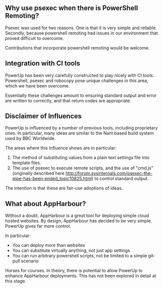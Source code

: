## Why use psexec when there is PowerShell Remoting?

Psexec was used for two reasons. One is that it is very simple and reliable. Secondly, because powershell remoting had issues in our environment that proved difficult to overcome.  

Contributions that incorporate powershell remoting would be welcome.

## Integration with CI tools

PowerUp has been very carefully constructed to play nicely with CI tools.  
Powershell, psexec and robocopy pose unique challenges in this area, which we have been overcome.

Essentially these challenges amount to ensuring standard output and error are written to correctly, and that return codes are appropriate.

## Disclaimer of Influences

PowerUp is influenced by a number of previous tools, including proprietary ones.
In particular, many ideas are similar to the Nant based build system used by BBC Worldwide.

The areas where this influence shows are in particular:  
1. The method of substituting values from a plain text settings file into template files.  
2. The use of psexec to execute remote scripts, and the use of "cmd.js" (originally described here http://forum.sysinternals.com/psexec-the-pipe-has-been-ended_topic10825.html) to control standard output.  

The intention is that these are fair-use adoptions of ideas.

## What about AppHarbour?

Without a doubt, AppHarbour is a great tool for deploying simple cloud hosted websites.
By design, AppHarbour has decided to be very simple. PowerUp gives far more control.

In particular:
- You can deploy more than websites
- You can substitute virtually anything, not just app settings
- You can run arbitrary powershell scripts, not be limited to a simple git-pull scenario

Horses for courses.
In theory, there is potential to allow PowerUp to enhance AppHarbour deployments. This has not been explored in detail at this stage.